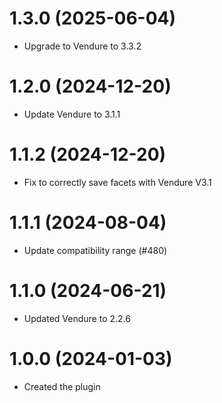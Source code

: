 # 1.3.0 (2025-06-04)

- Upgrade to Vendure to 3.3.2

# 1.2.0 (2024-12-20)

- Update Vendure to 3.1.1

# 1.1.2 (2024-12-20)

- Fix to correctly save facets with Vendure V3.1

# 1.1.1 (2024-08-04)

- Update compatibility range (#480)

# 1.1.0 (2024-06-21)

- Updated Vendure to 2.2.6

# 1.0.0 (2024-01-03)

- Created the plugin
